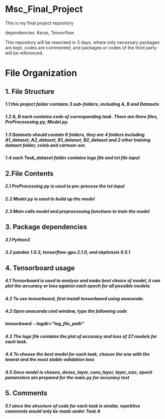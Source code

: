 # Msc_Final_Project

This is my final project repository

dependencies: Keras, Tensorflow

This repository will be reworked in 3 days, where only necessary packages are kept, codes are commented, and packages or codes of the third party will be referenced.
# File Organization
## 1. File Structure
##### 1.1 this project folder contains 3 sub-folders, including A, B and Datasets
##### 1.2 A, B each contains code of corresponding task. There are three files, PreProcesssing.py, Model.py.
##### 1.3 Datasets should contain 6 folders, they are 4 folders including A1_dataset, A2_dataset, B1_dataset, B2_dataset and 2 other training dataset folder, celeb and cartoon-set.
##### 1.4 each Task_dataset folder contains logs file and txt file input
## 2.File Contents
##### 2.1 PreProcessing.py is used to pre-process the txt input
##### 2.2 Model.py is used to build up the model
##### 2.3 Main calls model and preprocessing functions to train the model
## 3. Package dependencies
##### 3.1 Python3
##### 3.2 pandas 1.0.3, tensorflow-gpu 2.1.0, and ekphrasis 0.5.1
## 4. Tensorboard usage
##### 4.1 Tensorboard is used to analyse and make best choice of model, it can plot the accuracy or loss against each epoch for all possible models.
##### 4.2 To use tensorboard, first install tensorbaord using anaconda.
##### 4.2 Open anaconda cmd window, type the following code
##### _tensorboard --logdir="log_file_path"_
##### 4.3 The logs file contains the plot of accuracy and loss of 27 models for each task.
##### 4.4 To choose the best model for each task, choose the one with the lowest and the most stable validation loss
##### 4.5 Once model is chosen, dense_layer, conv_layer, layer_size, epoch parameters are prepared for the main.py for accuracy test 
## 5. Comments
##### 5.1 since the structure of code for each task is similar, repetitive comments would only be made under Task A
